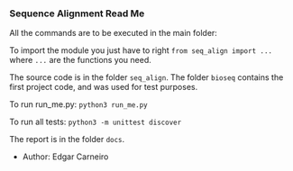 ### Sequence Alignment Read Me

All the commands are to be executed in the main folder:

To import the module you just have to right `from seq_align import ...` where `...` are the functions you need.

The source code is in the folder `seq_align`. The folder `bioseq` contains the first project code, and was used for test purposes.

To run run_me.py: `python3 run_me.py`

To run all tests: `python3 -m unittest discover`

The report is in the folder `docs`.

* Author: Edgar Carneiro